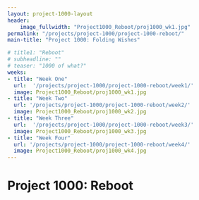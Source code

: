 ```yaml
---
layout: project-1000-layout
header:
    image_fullwidth: "Project1000_Reboot/proj1000_wk1.jpg"
permalink: "/projects/project-1000/project-1000-reboot/"
main-title: "Project 1000: Folding Wishes"

# title1: "Reboot"
# subheadline: ""
# teaser: "1000 of what?"
weeks:
- title: "Week One"
  url:  '/projects/project-1000/project-1000-reboot/week1/'
  image: Project1000_Reboot/proj1000_wk1.jpg
- title: "Week Two"
  url: '/projects/project-1000/project-1000-reboot/week2/'
  image: Project1000_Reboot/proj1000_wk2.jpg
- title: "Week Three"
  url:  '/projects/project-1000/project-1000-reboot/week3/'
  image: Project1000_Reboot/proj1000_wk3.jpg
- title: "Week Four"
  url: '/projects/project-1000/project-1000-reboot/week4/'
  image: Project1000_Reboot/proj1000_wk4.jpg
---
```

# Project 1000: Reboot
